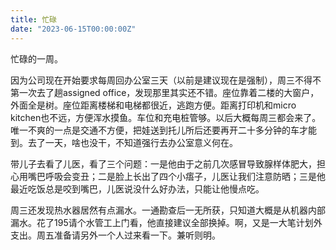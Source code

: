 ```yaml
---
title: 忙碌
date: "2023-06-15T00:00:00Z"
---
```


忙碌的一周。

因为公司现在开始要求每周回办公室三天（以前是建议现在是强制），周三不得不第一次去了趟assigned office，发现那里其实还不错。座位靠着二楼的大窗户，外面全是树。座位距离楼梯和电梯都很近，逃跑方便。距离打印机和micro kitchen也不远，方便浑水摸鱼。车位和充电桩管够。以后大概每周三都会来了。唯一不爽的一点是交通不方便，把娃送到托儿所后还要再开二十多分钟的车才能到。去了一天，啥也没干，不知道强行去办公室意义何在。

带儿子去看了儿医，看了三个问题：一是他由于之前几次感冒导致腺样体肥大，担心用嘴巴呼吸会变丑；二是脸上长出了四个小痦子，儿医让我们注意防晒；三是他最近吃饭总是咬到嘴巴，儿医说没什么好办法，只能让他慢点吃。

周三还发现热水器居然有点漏水。一通勘查后一无所获，只知道大概是从机器内部漏水。花了195请个水管工上门看，他直接建议全部换掉。啊，又是一大笔计划外支出。周五准备请另外一个人过来看一下。兼听则明。